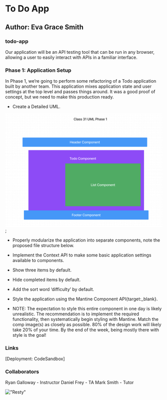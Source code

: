 # To Do App

## Author: Eva Grace Smith

### todo-app

Our application will be an API testing tool that can be run in any browser, allowing a user to easily interact with APIs in a familiar interface.




### Phase 1: Application Setup

In Phase 1, we’re going to perform some refactoring of a Todo application built by another team. This application mixes application state and user settings at the top level and passes things around. It was a good proof of concept, but we need to make this production ready.

* Create a Detailed UML.

![Phase 1 UML](./src/assets/phase1UML.png);

* Properly modularize the application into separate components, note the proposed file structure below.

* Implement the Context API to make some basic application settings available to components.

* Show three items by default.
* Hide completed items by default.
* Add the sort word ‘difficulty’ by default.

* Style the application using the Mantine Component API{target:_blank}.

* NOTE: The expectation to style this entire component in one day is likely unrealistic. The recommendation is to implement the required functionality, then systematically begin styling with Mantine. Match the comp image(s) as closely as possible. 80% of the design work will likely take 20% of your time. By the end of the week, being mostly there with style is the goal!


### Links

[Deployment: CodeSandbox]

### Collaborators

Ryan Galloway - Instructor
Daniel Frey - TA
Mark Smith - Tutor

!["Resty"](./src/assets/rusty.png)